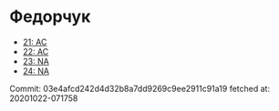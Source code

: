 # Федорчук
- [21: AC](21.md)
- [22: AC](22.md)
- [23: NA](23.md)
- [24: NA](24.md)

Commit: 03e4afcd242d4d32b8a7dd9269c9ee2911c91a19
 fetched at: 20201022-071758
